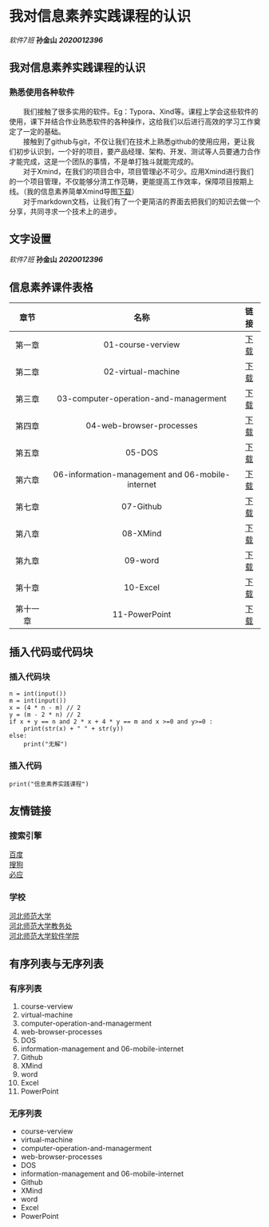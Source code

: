 # 我对信息素养实践课程的认识  
*软件7班*  **孙金山** ***2020012396***  

## 我对信息素养实践课程的认识  
### 熟悉使用各种软件  
&#8195;&#8195;我们接触了很多实用的软件。Eg：Typora、Xind等。课程上学会这些软件的使用，课下并结合作业熟悉软件的各种操作，这给我们以后进行高效的学习工作奠定了一定的基础。  
&#8195;&#8195;接触到了github与git，不仅让我们在技术上熟悉github的使用应用，更让我们初步认识到，一个好的项目，要产品经理、架构、开发、测试等人员要通力合作才能完成，这是一个团队的事情，不是单打独斗就能完成的。  
&#8195;&#8195;对于Xmind，在我们的项目合中，项目管理必不可少。应用Xmind进行我们的一个项目管理，不仅能够分清工作范畴，更能提高工作效率，保障项目按期上线。（我的信息素养简单Xmind导图[下载](https://github.com/Sun216/test/blob/main/%E4%BF%A1%E6%81%AF%E7%B4%A0%E5%85%BB%E5%AE%9E%E8%B7%B5%E8%AF%BE%E7%A8%8B.pdf)）  
&#8195;&#8195;对于markdown文档，让我们有了一个更简洁的界面去把我们的知识去做一个分享，共同寻求一个技术上的进步。  

## 文字设置  
*软件7班*  **孙金山** ***2020012396***  
## 信息素养课件表格  
章节|名称|链接
:-:|:-:|:-:
第一章|01-course-verview|[下载](https://github.com/Sun216/test/blob/main/%E4%BF%A1%E6%81%AF%E7%B4%A0%E5%85%BB%E8%AF%BE%E4%BB%B6/01-course-verview.pptx)
第二章|02-virtual-machine|[下载](https://github.com/Sun216/test/blob/main/%E4%BF%A1%E6%81%AF%E7%B4%A0%E5%85%BB%E8%AF%BE%E4%BB%B6/02-virtual-machine.pptx)
第三章|03-computer-operation-and-managerment|[下载](https://github.com/Sun216/test/blob/main/%E4%BF%A1%E6%81%AF%E7%B4%A0%E5%85%BB%E8%AF%BE%E4%BB%B6/03-computer-operation-and-managerment.ppt)
第四章|04-web-browser-processes|[下载](https://github.com/Sun216/test/blob/main/%E4%BF%A1%E6%81%AF%E7%B4%A0%E5%85%BB%E8%AF%BE%E4%BB%B6/04-web-browser-processes.ppt)
第五章|05-DOS|[下载](https://github.com/Sun216/test/blob/main/%E4%BF%A1%E6%81%AF%E7%B4%A0%E5%85%BB%E8%AF%BE%E4%BB%B6/05-DOS.pptx)
第六章|06-information-management and 06-mobile-internet|[下载](https://github.com/Sun216/test/blob/main/%E4%BF%A1%E6%81%AF%E7%B4%A0%E5%85%BB%E8%AF%BE%E4%BB%B6/06-information-management%20and%2006-mobile-internet.ppt)
第七章|07-Github|[下载](https://github.com/Sun216/test/blob/main/%E4%BF%A1%E6%81%AF%E7%B4%A0%E5%85%BB%E8%AF%BE%E4%BB%B6/07-Github.pptx)
第八章|08-XMind|[下载](https://github.com/Sun216/test/blob/main/%E4%BF%A1%E6%81%AF%E7%B4%A0%E5%85%BB%E8%AF%BE%E4%BB%B6/08-XMind.pptx)
第九章|09-word|[下载](https://github.com/Sun216/test/blob/main/%E4%BF%A1%E6%81%AF%E7%B4%A0%E5%85%BB%E8%AF%BE%E4%BB%B6/09-word.ppt)
第十章|10-Excel|[下载](https://github.com/Sun216/test/blob/main/%E4%BF%A1%E6%81%AF%E7%B4%A0%E5%85%BB%E8%AF%BE%E4%BB%B6/10-Excel.ppt)
第十一章|11-PowerPoint|[下载](https://github.com/Sun216/test/blob/main/%E4%BF%A1%E6%81%AF%E7%B4%A0%E5%85%BB%E8%AF%BE%E4%BB%B6/11-PowerPoint.ppt)
## 插入代码或代码块  
### 插入代码块  
```
n = int(input())
m = int(input())
x = (4 * n - m) // 2
y = (m - 2 * n) // 2
if x + y == n and 2 * x + 4 * y == m and x >=0 and y>=0 :
    print(str(x) + " " + str(y))
else:
    print("无解")       
```
### 插入代码  
`print("信息素养实践课程")`  

## 友情链接  
### 搜索引擎  
[百度](www.baidu.com)  
[搜狗](https://www.sogou.com/])  
[必应](https://cn.bing.com/)  

### 学校  
[河北师范大学](http://www.hebtu.edu.cn/)  
[河北师范大学教务处](http://jwc.hebtu.edu.cn/)  
[河北师范大学软件学院](http://software.hebtu.edu.cn/)  

## 有序列表与无序列表  
### 有序列表  
1. course-verview
2. virtual-machine
3. computer-operation-and-managerment
4. web-browser-processes
5. DOS
6. information-management and 06-mobile-internet
7. Github
8. XMind
9. word
10. Excel
11. PowerPoint
### 无序列表  
+ course-verview
+ virtual-machine
+ computer-operation-and-managerment
+ web-browser-processes
+ DOS
+ information-management and 06-mobile-internet
+ Github
+ XMind
+ word
+ Excel
+ PowerPoint